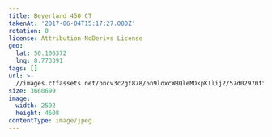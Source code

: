 ```yaml
---
title: Beyerland 450 CT
takenAt: '2017-06-04T15:17:27.000Z'
rotation: 0
license: Attribution-NoDerivs License
geo:
  lat: 50.106372
  lng: 8.773391
tags: []
url: >-
  //images.ctfassets.net/bncv3c2gt878/6n9loxcWBQleMDkpKIlij2/57d02970ff805ac170cbdc7a9e11f66d/beyerland-450-ct_34251132904_o
size: 3660699
image:
  width: 2592
  height: 4608
contentType: image/jpeg
---
```


